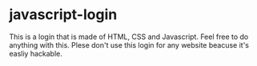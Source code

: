 # javascript-login
This is a login that is made of HTML, CSS and Javascript.
Feel free to do anything with this.
Plese don't use this login for any website beacuse it's easliy hackable.
